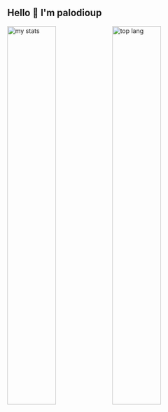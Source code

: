 ## Hello 👋 I'm palodioup

<img alt="my stats" align= "left" width="47%" src="https://github-readme-stats.vercel.app/api?username=microsoft"/>

<img alt="top lang" align= "left" width="47%" src="https://github-readme-stats.vercel.app/api/top-langs/?username=microsoft&layout=compact"/>

